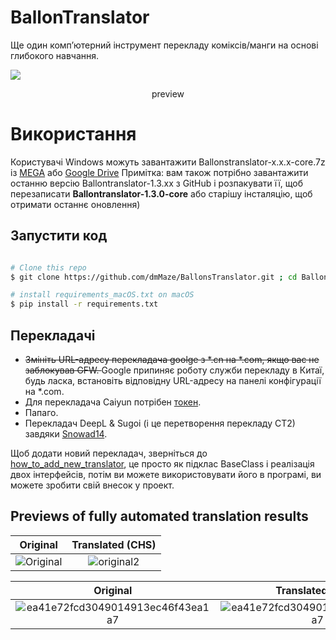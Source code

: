 # BallonTranslator
Ще один комп’ютерний інструмент перекладу коміксів/манги на основі глибокого навчання.

<img src="doc/src/ui0.jpg" div align=center>

<p align=center>
preview
</p>

# Використання

Користувачі Windows можуть завантажити Ballonstranslator-x.x.x-core.7z із [MEGA](https://mega.nz/folder/gmhmACoD#dkVlZ2nphOkU5-2ACb5dKw) або [Google Drive](https://drive.google.com/drive/folders/1uElIYRLNakJj-YS0Kd3r3HE-wzeEvrWd?usp=sharing)
Примітка: вам також потрібно завантажити останню версію Ballontranslator-1.3.xx з GitHub і розпакувати її, щоб перезаписати **Ballontranslator-1.3.0-core** або старішу інсталяцію, щоб отримати останнє оновлення)

## Запустити код

```bash

# Clone this repo
$ git clone https://github.com/dmMaze/BallonsTranslator.git ; cd BallonsTranslator

# install requirements_macOS.txt on macOS
$ pip install -r requirements.txt
```

## Перекладачі

  * <s> Змініть URL-адресу перекладача goolge з *.cn на *.com, якщо вас не заблокував GFW. </s> Google припиняє роботу служби перекладу в Китаї, будь ласка, встановіть відповідну URL-адресу на панелі конфігурації на *.com.
  * Для перекладача Caiyun потрібен [токен](https://dashboard.caiyunapp.com/).
  * Папаго.
  * Перекладач DeepL & Sugoi (і це перетворення перекладу CT2) завдяки [Snowad14](https://github.com/Snowad14).

  Щоб додати новий перекладач, зверніться до [how_to_add_new_translator](doc/how_to_add_new_translator.md), це просто як підклас BaseClass і реалізація двох інтерфейсів, потім ви можете використовувати його в програмі, ви можете зробити свій внесок у проект.
  
## Previews of fully automated translation results
|            Original            |         Translated (CHS)         |
| :-----------------------------------------------------------------------------------------: | :-----------------------------------------------------------------------------------------: |
|![Original](ballontranslator/data/testpacks/manga/original2.jpg 'https://twitter.com/mmd_96yuki/status/1320122899005460481')|  ![original2](https://github.com/hewwodarkness/BallonsTranslator/assets/66019326/e611992a-869e-4466-83b3-5dc3e983326a) |

|            Original            |         Translated (CHS)         |
| :-----------------------------------------------------------------------------------------: | :-----------------------------------------------------------------------------------------: |
|![ea41e72fcd3049014913ec46f43ea1a7](https://github.com/hewwodarkness/BallonsTranslator/assets/66019326/6a206c63-fd9f-4370-be72-c6eea3a12d15)| ![ea41e72fcd3049014913ec46f43ea1a7](https://github.com/hewwodarkness/BallonsTranslator/assets/66019326/7df8e707-3ca1-4321-a871-86d7d334723c) |

